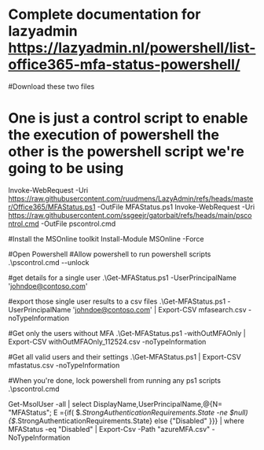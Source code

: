 # Complete documentation for lazyadmin https://lazyadmin.nl/powershell/list-office365-mfa-status-powershell/

#Download these two files
#	One is just a control script to enable the execution of powershell the other is the powershell script we're going to be using
Invoke-WebRequest -Uri https://raw.githubusercontent.com/ruudmens/LazyAdmin/refs/heads/master/Office365/MFAStatus.ps1 -OutFile MFAStatus.ps1
Invoke-WebRequest -Uri https://raw.githubusercontent.com/ssgeejr/gatorbait/refs/heads/main/pscontrol.cmd -OutFile pscontrol.cmd


#Install the MSOnline toolkit
Install-Module MSOnline -Force


#Open Powershell
#Allow powershell to run powershell scripts
.\pscontrol.cmd --unlock 

#get details for a single user
.\Get-MFAStatus.ps1 -UserPrincipalName 'johndoe@contoso.com'




#export those single user results to a csv files
.\Get-MFAStatus.ps1 -UserPrincipalName 'johndoe@contoso.com' | Export-CSV mfasearch.csv -noTypeInformation


#Get only the users without MFA
.\Get-MFAStatus.ps1 -withOutMFAOnly | Export-CSV withOutMFAOnly_112524.csv -noTypeInformation


#Get all valid users and their settings
.\Get-MFAStatus.ps1 | Export-CSV mfastatus.csv -noTypeInformation



#When you're done, lock powershell from running any ps1 scripts
.\pscontrol.cmd 



Get-MsolUser -all | select DisplayName,UserPrincipalName,@{N= "MFAStatus"; E ={if( $_.StrongAuthenticationRequirements.State -ne $null) {$_.StrongAuthenticationRequirements.State} else {"Disabled" }}} | where MFAStatus -eq "Disabled"  | Export-Csv -Path "azureMFA.csv" -NoTypeInformation  


